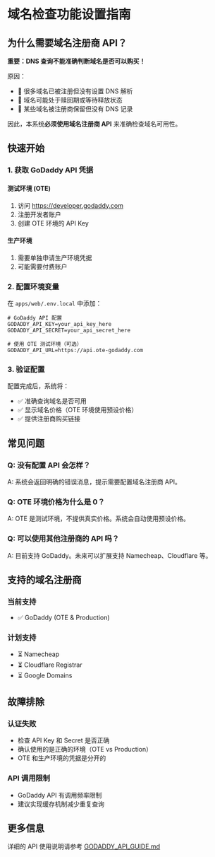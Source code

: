 # 域名检查功能设置指南

## 为什么需要域名注册商 API？

**重要：DNS 查询不能准确判断域名是否可以购买！**

原因：

- 🚫 很多域名已被注册但没有设置 DNS 解析
- 🚫 域名可能处于赎回期或等待释放状态  
- 🚫 某些域名被注册商保留但没有 DNS 记录

因此，本系统**必须使用域名注册商 API** 来准确检查域名可用性。

## 快速开始

### 1. 获取 GoDaddy API 凭据

#### 测试环境 (OTE)

1. 访问 <https://developer.godaddy.com>
2. 注册开发者账户
3. 创建 OTE 环境的 API Key

#### 生产环境

1. 需要单独申请生产环境凭据
2. 可能需要付费账户

### 2. 配置环境变量

在 `apps/web/.env.local` 中添加：

```env
# GoDaddy API 配置
GODADDY_API_KEY=your_api_key_here
GODADDY_API_SECRET=your_api_secret_here

# 使用 OTE 测试环境（可选）
GODADDY_API_URL=https://api.ote-godaddy.com
```

### 3. 验证配置

配置完成后，系统将：

- ✅ 准确查询域名是否可用
- ✅ 显示域名价格（OTE 环境使用预设价格）
- ✅ 提供注册商购买链接

## 常见问题

### Q: 没有配置 API 会怎样？

A: 系统会返回明确的错误消息，提示需要配置域名注册商 API。

### Q: OTE 环境价格为什么是 0？

A: OTE 是测试环境，不提供真实价格。系统会自动使用预设价格。

### Q: 可以使用其他注册商的 API 吗？

A: 目前支持 GoDaddy。未来可以扩展支持 Namecheap、Cloudflare 等。

## 支持的域名注册商

### 当前支持

- ✅ GoDaddy (OTE & Production)

### 计划支持

- ⏳ Namecheap
- ⏳ Cloudflare Registrar
- ⏳ Google Domains

## 故障排除

### 认证失败

- 检查 API Key 和 Secret 是否正确
- 确认使用的是正确的环境（OTE vs Production）
- OTE 和生产环境的凭据是分开的

### API 调用限制

- GoDaddy API 有调用频率限制
- 建议实现缓存机制减少重复查询

## 更多信息

详细的 API 使用说明请参考 [GODADDY_API_GUIDE.md](./GODADDY_API_GUIDE.md)
